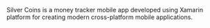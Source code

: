 Silver Coins is a money tracker mobile app developed using Xamarin platform for creating modern cross-platform mobile applications.